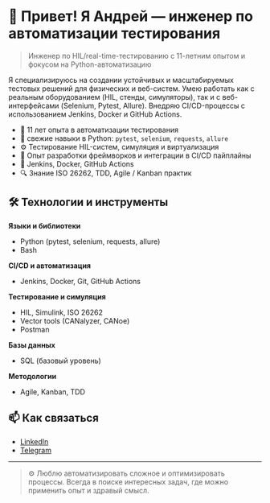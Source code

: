 # 👋 Привет! Я Андрей — инженер по автоматизации тестирования

> Инженер по HIL/real-time-тестированию с 11-летним опытом и фокусом на Python-автоматизацию

Я специализируюсь на создании устойчивых и масштабируемых тестовых решений для физических и веб-систем. Умею работать как с реальным оборудованием (HIL, стенды, симуляторы), так и с веб-интерфейсами (Selenium, Pytest, Allure). Внедряю CI/CD-процессы с использованием Jenkins, Docker и GitHub Actions.

- 🧪 11 лет опыта в автоматизации тестирования
- 🐍 свежие навыки в Python: `pytest`, `selenium`, `requests`, `allure`
- ⚙️ Тестирование HIL-систем, симуляция и виртуализация
- 🚀 Опыт разработки фреймворков и интеграции в CI/CD пайплайны
- 🔄 Jenkins, Docker, GitHub Actions
- 🔍 Знание ISO 26262, TDD, Agile / Kanban практик

## 🛠️ Технологии и инструменты

**Языки и библиотеки**
- Python (pytest, selenium, requests, allure)
- Bash

**CI/CD и автоматизация**
- Jenkins, Docker, Git, GitHub Actions

**Тестирование и симуляция**
- HIL, Simulink, ISO 26262
- Vector tools (CANalyzer, CANoe)
- Postman

**Базы данных**
- SQL (базовый уровень)

**Методологии**
- Agile, Kanban, TDD

## 📫 Как связаться

- [LinkedIn](https://www.linkedin.com/in/a-konovaloff/)
- [Telegram](https://t.me/a_konovaloff)

---

> ⚙️ Люблю автоматизировать сложное и оптимизировать процессы. Всегда в поиске интересных задач, где можно применить опыт и здравый смысл.
